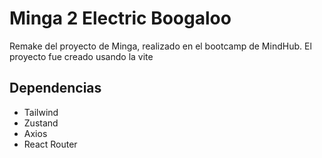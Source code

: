 # Minga 2 Electric Boogaloo

Remake del proyecto de Minga, realizado en el bootcamp de MindHub. El proyecto fue creado usando la vite

## Dependencias

- Tailwind
- Zustand
- Axios
- React Router